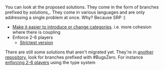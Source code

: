 You can look at the proposed solutions. They come in the form of branches prefixed by *solutions_*. They come in various languages and are only addressing a single problem at once. Why? Because SRP :)

* [Make it easier to introduce or change categories](https://github.com/martinsson/BugsZero-Kata/pull/12/files). i.e. more cohesion where there is coupling 
* Enforce 2-6 players
  * [Strictest version](https://github.com/martinsson/BugsZero-Kata/pull/13)


There are still some solutions that aren't migrated yet. They're in [another repository](https://github.com/martinsson/trivia), 
look for branches prefixed with #BugsZero. For instance [enforcing 2-6 players](https://github.com/martinsson/trivia/tree/bugsZeroEnforcePlayersInConstruction) using the type system 
